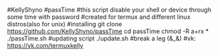#KellyShyno
#passTime
#this script disable your shell or device through some time with password
#created for termux and different linux distros(also for unix)
#installing
git clone https://github.com/KellyShyno/passTime
cd passTime
chmod -R a+rx *
./passTime.sh
#updating script
./update.sh
#break a leg (&_&)
#vk: https://vk.com/termuxkelly
